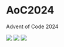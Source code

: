 # AoC2024
Advent of Code 2024


<!--- advent_readme_stars table --->


![](https://img.shields.io/badge/day%20📅-24-blue) ![](https://img.shields.io/badge/stars%20⭐-2-yellow) ![](https://img.shields.io/badge/days%20completed-1-red)